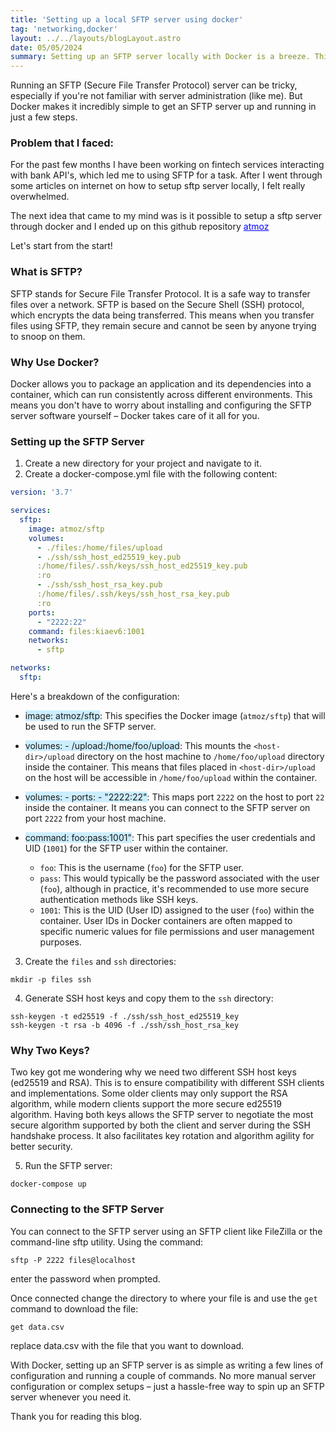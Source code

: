 ```yaml
---
title: 'Setting up a local SFTP server using docker'
tag: 'networking,docker'
layout: ../../layouts/blogLayout.astro
date: 05/05/2024
summary: Setting up an SFTP server locally with Docker is a breeze. This guide walks you through creating a Docker Compose file, generating SSH host keys, and running the SFTP server container. Understand the importance of using both ed25519 and RSA host keys for compatibility and security.
---
```


Running an SFTP (Secure File Transfer Protocol) server can be tricky, especially if you're not familiar with server administration (like me). But Docker makes it incredibly simple to get an SFTP server up and running in just a few steps. 

### Problem that I faced:
For the past few months I have been working on fintech services interacting with bank API's, which led me to using SFTP for a task. After I went through some articles on internet on how to setup sftp server locally, I felt really overwhelmed.


The next idea that came to my mind was is it possible to setup a sftp server through docker and I ended up on this github repository <a href="https://github.com/atmoz/sftp" target="_blank" style="color:blue; text-decoration: underline;">atmoz</a> 

Let's start from the start!

### What is SFTP?
SFTP stands for Secure File Transfer Protocol. It is a safe way to transfer files over a network. SFTP is based on the Secure Shell (SSH) protocol, which encrypts the data being transferred. This means when you transfer files using SFTP, they remain secure and cannot be seen by anyone trying to snoop on them.

### Why Use Docker?
Docker allows you to package an application and its dependencies into a container, which can run consistently across different environments. This means you don't have to worry about installing and configuring the SFTP server software yourself – Docker takes care of it all for you.

### Setting up the SFTP Server
1. Create a new directory for your project and navigate to it.
2. Create a docker-compose.yml file with the following content:
```yaml
version: '3.7'

services:
  sftp:
    image: atmoz/sftp
    volumes:
      - ./files:/home/files/upload
      - ./ssh/ssh_host_ed25519_key.pub
      :/home/files/.ssh/keys/ssh_host_ed25519_key.pub
      :ro
      - ./ssh/ssh_host_rsa_key.pub
      :/home/files/.ssh/keys/ssh_host_rsa_key.pub
      :ro
    ports:
      - "2222:22"
    command: files:kiaev6:1001
    networks:
      - sftp

networks:
  sftp:
```

Here's a breakdown of the configuration:

- <span style="background-color: #cceeff;">image: atmoz/sftp</span>: This specifies the Docker image (`atmoz/sftp`) that will be used to run the SFTP server.
- <span style="background-color: #cceeff">volumes: - <host-dir>/upload:/home/foo/upload</span>: This mounts the `<host-dir>/upload` directory on the host machine to `/home/foo/upload` directory inside the container. This means that files placed in `<host-dir>/upload` on the host will be accessible in `/home/foo/upload` within the container.
- <span style="background-color: #cceeff">volumes: - <host-dir>ports: - "2222:22"</span>: This maps port `2222` on the host to port `22` inside the container. It means you can connect to the SFTP server on port `2222` from your host machine.


- <span style="background-color: #cceeff">command: foo:pass:1001"</span>: This part specifies the user credentials and UID (`1001`) for the SFTP user within the container.
  <ul style="list-style:circle;">
    <li><code>foo</code>: This is the username (<code>foo</code>) for the SFTP user.</li>
    <li><code>pass</code>: This would typically be the password associated with the user (<code>foo</code>), although in practice, it's recommended to use more secure authentication methods like SSH keys.</li>
    <li><code>1001</code>: This is the UID (User ID) assigned to the user (<code>foo</code>) within the container. User IDs in Docker containers are often mapped to specific numeric values for file permissions and user management purposes.</li>
  </ul>
3. Create the `files` and `ssh` directories:
```shell
mkdir -p files ssh
```

4. Generate SSH host keys and copy them to the `ssh` directory:
```shell
ssh-keygen -t ed25519 -f ./ssh/ssh_host_ed25519_key
ssh-keygen -t rsa -b 4096 -f ./ssh/ssh_host_rsa_key
```

### Why Two Keys?
Two key got me wondering why we need two different SSH host keys (ed25519 and RSA). This is to ensure compatibility with different SSH clients and implementations. Some older clients may only support the RSA algorithm, while modern clients support the more secure ed25519 algorithm.
Having both keys allows the SFTP server to negotiate the most secure algorithm supported by both the client and server during the SSH handshake process. It also facilitates key rotation and algorithm agility for better security.

5. Run the SFTP server:
```shell
docker-compose up
```

### Connecting to the SFTP Server
You can connect to the SFTP server using an SFTP client like FileZilla or the command-line sftp utility. 
Using the command:
```shell
sftp -P 2222 files@localhost
```
enter the password when prompted.

Once connected change the directory to where your file is and use the `get` command to download the file:
```shell
get data.csv 
```
replace data.csv with the file that you want to download.


With Docker, setting up an SFTP server is as simple as writing a few lines of configuration and running a couple of commands. No more manual server configuration or complex setups – just a hassle-free way to spin up an SFTP server whenever you need it.

Thank you for reading this blog.